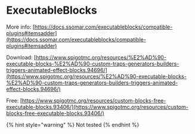 # ExecutableBlocks

More info: [https://docs.ssomar.com/executableblocks/compatible-plugins#itemsadder](https://docs.ssomar.com/executableblocks/compatible-plugins#itemsadder)

Download: [https://www.spigotmc.org/resources/%E2%AD%90-executable-blocks-%E2%AD%90-custom-traps-generators-builders-triggers-animated-effect-blocks.94696/](https://www.spigotmc.org/resources/%E2%AD%90-executable-blocks-%E2%AD%90-custom-traps-generators-builders-triggers-animated-effect-blocks.94696/)

Free: [https://www.spigotmc.org/resources/custom-blocks-free-executable-blocks.93406/](https://www.spigotmc.org/resources/custom-blocks-free-executable-blocks.93406/)

{% hint style="warning" %}
Not tested
{% endhint %}
